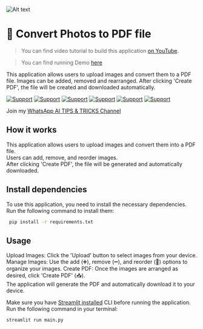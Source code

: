 ![Alt text](https://i.imgur.com/RhRQLLN.jpg)

# 👀 Convert Photos to PDF file

> You can find video tutorial to build this application [on YouTube](https://youtu.be/xj8COkST--8).

> You can find running Demo [here](https://sagi-images-to-pdf.streamlit.app/)

This application allows users to upload images and convert them to a PDF file.
Images can be added, removed and rearranged.
After clicking 'Create PDF', the file will be created and downloaded automatically.

[![Support](https://img.shields.io/badge/linktree-white?style=for-the-badge&logo=linktree&logoColor=43E55E)](https://linktr.ee/sagib?lt_utm_source=lt_share_link#373198503)
[![Support](https://img.shields.io/badge/Buy_Me_A_Coffee-white?style=for-the-badge&logo=buymeacoffee&logoColor=FFDD00)](https://buymeacoffee.com/sagibar)
[![Support](https://img.shields.io/badge/linkedin-white?style=for-the-badge&logo=linkedin&logoColor=0A66C2)](https://www.linkedin.com/in/sagi-bar-on)
[![Support](https://img.shields.io/badge/whatsapp-white?style=for-the-badge&logo=whatsapp&logoColor=25D366)](https://api.whatsapp.com/send?phone=972549995050)
[![Support](https://img.shields.io/badge/facebook-white?style=for-the-badge&logo=facebook&logoColor=0866FF)](https://www.facebook.com/sagi.baron)
[![Support](https://img.shields.io/badge/email_me-white?style=for-the-badge&logo=gmail&logoColor=EA4335)](mailto:sagi.baron76@gmail.com)

Join my [WhatsApp AI TIPS & TRICKS Channel](https://whatsapp.com/channel/0029Vaj33VkEawds11JP9o1c)

## How it works

This application allows users to upload images and convert them into a PDF file.  
Users can add, remove, and reorder images.  
After clicking 'Create PDF', the file will be generated and automatically downloaded.

## Install dependencies

To use this application, you need to install the necessary dependencies.  
Run the following command to install them:

```sh
 pip install -r requirements.txt
```

## Usage

Upload Images: Click the 'Upload' button to select images from your device.
Manage Images: Use the add (➕), remove (➖), and reorder (🔄) options to organize your images.
Create PDF: Once the images are arranged as desired, click 'Create PDF' (📥).  
The application will generate the PDF and automatically download it to your device.

Make sure you have [Streamlit installed](https://docs.streamlit.io/) CLI before running the application.  
Run the following command in your terminal:

```
streamlit run main.py
```
